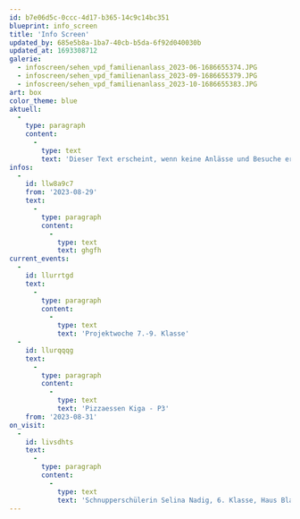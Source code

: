 ```yaml
---
id: b7e06d5c-0ccc-4d17-b365-14c9c14bc351
blueprint: info_screen
title: 'Info Screen'
updated_by: 685e5b8a-1ba7-40cb-b5da-6f92d040030b
updated_at: 1693308712
galerie:
  - infoscreen/sehen_vpd_familienanlass_2023-06-1686655374.JPG
  - infoscreen/sehen_vpd_familienanlass_2023-09-1686655379.JPG
  - infoscreen/sehen_vpd_familienanlass_2023-10-1686655383.JPG
art: box
color_theme: blue
aktuell:
  -
    type: paragraph
    content:
      -
        type: text
        text: 'Dieser Text erscheint, wenn keine Anlässe und Besuche erfasst sind. Einzelne Wörter oder Textpassagen können für eine stärkere Hervorhebung fett markiert werden.'
infos:
  -
    id: llw8a9c7
    from: '2023-08-29'
    text:
      -
        type: paragraph
        content:
          -
            type: text
            text: ghgfh
current_events:
  -
    id: llurrtgd
    text:
      -
        type: paragraph
        content:
          -
            type: text
            text: 'Projektwoche 7.-9. Klasse'
  -
    id: llurqqqg
    text:
      -
        type: paragraph
        content:
          -
            type: text
            text: 'Pizzaessen Kiga - P3'
    from: '2023-08-31'
on_visit:
  -
    id: livsdhts
    text:
      -
        type: paragraph
        content:
          -
            type: text
            text: 'Schnupperschülerin Selina Nadig, 6. Klasse, Haus Blau'
---
```


